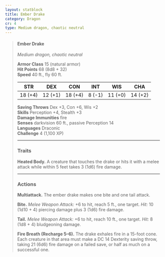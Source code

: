 ```yaml
---
layout: statblock
title: Ember Drake
category: Dragon
cr: 4
type: Medium dragon, chaotic neutral
---
```


> #### Ember Drake
> *Medium dragon, chaotic neutral*
>
> **Armor Class** 15 (natural armor)  
> **Hit Points** 68 (8d8 + 32)  
> **Speed** 40 ft., fly 60 ft.
>
> | STR | DEX | CON | INT | WIS | CHA |
> |:---:|:---:|:---:|:---:|:---:|:---:|
> | 18 (+4) | 12 (+1) | 18 (+4) | 8 (-1) | 11 (+0) | 14 (+2) |
>
> **Saving Throws** Dex +3, Con +6, Wis +2  
> **Skills** Perception +4, Stealth +3  
> **Damage Immunities** fire  
> **Senses** darkvision 60 ft., passive Perception 14  
> **Languages** Draconic  
> **Challenge** 4 (1,100 XP)
>
> ---
>
> ### Traits
> **Heated Body.** A creature that touches the drake or hits it with a melee attack while within 5 feet takes 3 (1d6) fire damage.  
>
> ---
>
> ### Actions
> **Multiattack.** The ember drake makes one bite and one tail attack.  
>
> **Bite.** *Melee Weapon Attack:* +6 to hit, reach 5 ft., one target. *Hit:* 10 (1d10 + 4) piercing damage plus 3 (1d6) fire damage.  
>
> **Tail.** *Melee Weapon Attack:* +6 to hit, reach 10 ft., one target. *Hit:* 8 (1d8 + 4) bludgeoning damage.  
>
> **Fire Breath (Recharge 5–6).** The drake exhales fire in a 15-foot cone. Each creature in that area must make a DC 14 Dexterity saving throw, taking 21 (6d6) fire damage on a failed save, or half as much on a successful one.
